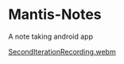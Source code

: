 # Mantis-Notes
A note taking android app

[SecondIterationRecording.webm](https://user-images.githubusercontent.com/111270923/211139600-dba48980-19c4-4eb2-8635-02ac5dc4b0c1.webm)
